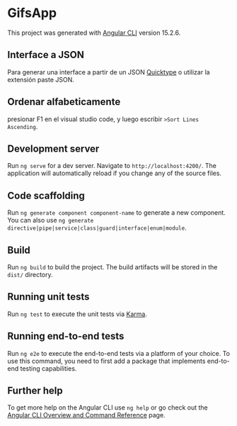 # GifsApp

This project was generated with [Angular CLI](https://github.com/angular/angular-cli) version 15.2.6.

## Interface a JSON

Para generar una interface a partir de un JSON [Quicktype](https://app.quicktype.io/) o utilizar la extensión paste JSON.

## Ordenar alfabeticamente

presionar F1 en el visual studio code, y luego escribir `>Sort Lines Ascending`.

## Development server

Run `ng serve` for a dev server. Navigate to `http://localhost:4200/`. The application will automatically reload if you change any of the source files.

## Code scaffolding

Run `ng generate component component-name` to generate a new component. You can also use `ng generate directive|pipe|service|class|guard|interface|enum|module`.

## Build

Run `ng build` to build the project. The build artifacts will be stored in the `dist/` directory.

## Running unit tests

Run `ng test` to execute the unit tests via [Karma](https://karma-runner.github.io).

## Running end-to-end tests

Run `ng e2e` to execute the end-to-end tests via a platform of your choice. To use this command, you need to first add a package that implements end-to-end testing capabilities.

## Further help

To get more help on the Angular CLI use `ng help` or go check out the [Angular CLI Overview and Command Reference](https://angular.io/cli) page.
